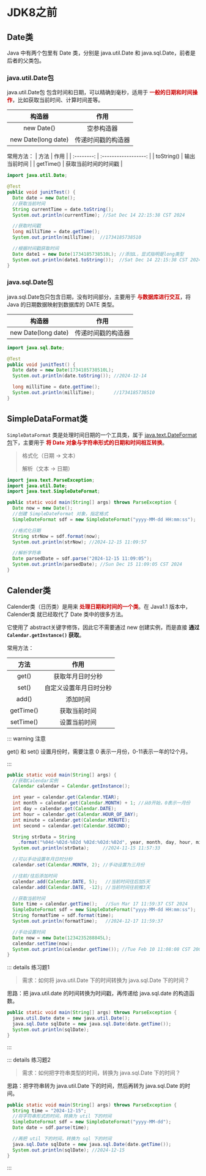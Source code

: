# JDK8之前

## Date类

Java 中有两个包里有 Date 类，分别是 java.util.Date 和 java.sql.Date，前者是后者的父类包。



### java.util.Date包

java.util.Date包 包含时间和日期，可以精确到毫秒，适用于 <span style="color:#CC0000; font-weight:bold;">一般的日期和时间操作</span>，比如获取当前时间、计算时间差等。

|       构造器        |        作用        |
| :-----------------: | :----------------: |
|     new Date()      |     空参构造器     |
| new Date(long date) | 传递时间戳的构造器 |

常用方法：
|    方法    |         作用         |
| :--------: | :------------------: |
| toString() |     输出当前时间     |
| getTime()  | 获取当前时间的时间戳 |

```java {5,7,11,15}
import java.util.Date;

@Test
public void junitTest() {
  Date date = new Date();
  //获取当前时间
  String currentTime = date.toString();
  System.out.println(currentTime); //Sat Dec 14 22:15:38 CST 2024

  //获取时间戳
  long milliTime = date.getTime();
  System.out.println(milliTime);  //1734185738510

  //根据时间戳获取时间
  Date date1 = new Date(1734185738510L); //添加L，显式指明是long类型
  System.out.println(date1.toString());  //Sat Dec 14 22:15:38 CST 2024
}
```



### java.sql.Date包

java.sql.Date包只包含日期，没有时间部分，主要用于 <span style="color:#CC0000; font-weight:bold;">与数据库进行交互</span>，将 Java 的日期数据映射到数据库的 DATE 类型。

|       构造器        |        作用        |
| :-----------------: | :----------------: |
| new Date(long date) | 传递时间戳的构造器 |

```java {5,8}
import java.sql.Date;

@Test
public void junitTest() {
  Date date = new Date(1734185738510L);
  System.out.println(date.toString()); //2024-12-14

  long milliTime = date.getTime();
  System.out.println(milliTime);       //1734185738510
}
```



## SimpleDataFormat类

`SimpleDataFormat` 类是处理时间日期的一个工具类，属于 [java.text.DateFormat包](https://doc.qzxdp.cn/jdk/20/zh/api/java.base/java/text/SimpleDateFormat.html)下，主要用于 <span style="color:#CC0000; font-weight:bold;">将 Date 对象与字符串形式的日期和时间相互转换</span>。

>格式化（日期 → 文本）
>
>解析（文本 → 日期）

```java {8,11,15}
import java.text.ParseException;
import java.util.Date;
import java.text.SimpleDateFormat;

public static void main(String[] args) throws ParseException {
  Date now = new Date();
  //创建 SimpleDateFormat 对象，指定格式
  SimpleDateFormat sdf = new SimpleDateFormat("yyyy-MM-dd HH:mm:ss");

  //格式化日期
  String strNow = sdf.format(now);
  System.out.println(strNow); //2024-12-15 11:09:57

  //解析字符串
  Date parsedDate = sdf.parse("2024-12-15 11:09:05");
  System.out.println(parsedDate); //Sun Dec 15 11:09:05 CST 2024
}
```



## Calender类

Calender类（日历类）是用来 <span style="color:#CC0000; font-weight:bold;">处理日期和时间的一个类</span>。在 Java1.1 版本中，Calender类 就已经取代了 Date 类中的很多方法。

它使用了 abstract关键字修饰，因此它不需要通过 new 创建实例，而是直接 **通过 `Calendar.getInstance()` 获取**。

常用方法：

|   方法    |          作用          |
| :-------: | :--------------------: |
|   get()   |    获取年月日时分秒    |
|   set()   | 自定义设置年月日时分秒 |
|   add()   |        添加时间        |
| getTime() |      获取当前时间      |
| setTime() |      设置当前时间      |

::: warning 注意

get() 和 set() 设置月份时，需要注意 0 表示一月份，0-11表示一年的12个月。

:::

```java {3,5-10,17,20,21,24,31}
public static void main(String[] args) {
  //获取Calendar实例
  Calendar calendar = Calendar.getInstance();

  int year = calendar.get(Calendar.YEAR);
  int month = calendar.get(Calendar.MONTH) + 1; //从0开始，0表示一月份
  int day = calendar.get(Calendar.DATE);
  int hour = calendar.get(Calendar.HOUR_OF_DAY);
  int minute = calendar.get(Calendar.MINUTE);
  int second = calendar.get(Calendar.SECOND);

  String strData = String
    .format("%04d-%02d-%02d %02d:%02d:%02d", year, month, day, hour, minute, second); 
  System.out.println(strData);     //2024-11-15 11:57:33

  //可以手动设置年月日时分秒
  calendar.set(Calendar.MONTH, 2); //手动设置为三月份

  //往前/往后添加时间
  calendar.add(Calendar.DATE, 5);   //当前时间往后加5天
  calendar.add(Calendar.DATE, -12); //当前时间往前推3天

  //获取当前时间
  Date time = calendar.getTime();   //Sun Mar 17 11:59:37 CST 2024
  SimpleDateFormat sdf = new SimpleDateFormat("yyyy-MM-dd HH:mm:ss");
  String formatTime = sdf.format(time);
  System.out.println(formatTime);   //2024-12-17 11:59:37

  //手动设置时间
  Date now = new Date(1234235288845L);
  calendar.setTime(now);
  System.out.println(calendar.getTime()); //Tue Feb 10 11:08:08 CST 2009
}
```



::: details 练习题1

>需求：如何将 java.util.Date 下的时间转换为 java.sql.Date 下的时间？

思路：把 java.util.date 的时间转换为时间戳，再传递给 java.sql.date 的构造函数。

```java {3}
public static void main(String[] args) throws ParseException {
  java.util.Date date = new java.util.Date();
  java.sql.Date sqlDate = new java.sql.Date(date.getTime());
  System.out.println(sqlDate);
}
```

::: 



::: details 练习题2

>需求：如何把字符串类型的时间，转换为 java.sql.Date 下的时间？

思路：把字符串转为 java.util.Date 下的时间，然后再转为 java.sql.Date 的时间。

```java {4,5,8}
public static void main(String[] args) throws ParseException {
  String time = "2024-12-15";
  //将字符串形式的时间，转换为 util 下的时间
  SimpleDateFormat sdf = new SimpleDateFormat("yyyy-MM-dd");
  Date date = sdf.parse(time);

  //再把 util 下的时间，转换为 sql 下的时间
  java.sql.Date sqlDate = new java.sql.Date(date.getTime());
  System.out.println(sqlDate); //2024-12-15
}
```

:::
